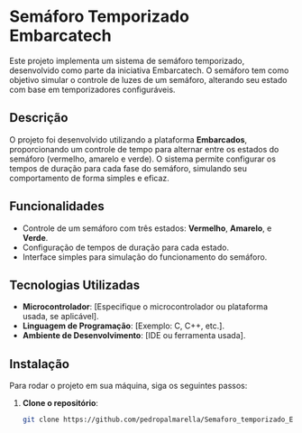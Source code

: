 # Semáforo Temporizado Embarcatech

Este projeto implementa um sistema de semáforo temporizado, desenvolvido como parte da iniciativa Embarcatech. O semáforo tem como objetivo simular o controle de luzes de um semáforo, alterando seu estado com base em temporizadores configuráveis.

## Descrição

O projeto foi desenvolvido utilizando a plataforma **Embarcados**, proporcionando um controle de tempo para alternar entre os estados do semáforo (vermelho, amarelo e verde). O sistema permite configurar os tempos de duração para cada fase do semáforo, simulando seu comportamento de forma simples e eficaz.

## Funcionalidades

- Controle de um semáforo com três estados: **Vermelho**, **Amarelo**, e **Verde**.
- Configuração de tempos de duração para cada estado.
- Interface simples para simulação do funcionamento do semáforo.

## Tecnologias Utilizadas

- **Microcontrolador**: [Especifique o microcontrolador ou plataforma usada, se aplicável].
- **Linguagem de Programação**: [Exemplo: C, C++, etc.].
- **Ambiente de Desenvolvimento**: [IDE ou ferramenta usada].

## Instalação

Para rodar o projeto em sua máquina, siga os seguintes passos:

1. **Clone o repositório**:
   ```bash
   git clone https://github.com/pedropalmarella/Semaforo_temporizado_Embarcatech.git
